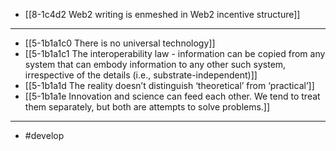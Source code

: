 - [[8-1c4d2 Web2 writing is enmeshed in Web2 incentive structure]]
---
- [[5-1b1a1c0 There is no universal technology]]
- [[5-1b1a1c1 The interoperability law - information can be copied from any system that can embody information to any other such system, irrespective of the details (i.e., substrate-independent)]]
- [[5-1b1a1d The reality doesn’t distinguish ‘theoretical’ from ‘practical’]]
- [[5-1b1a1e Innovation and science can feed each other. We tend to treat them separately, but both are attempts to solve problems.]]
---
- #develop
